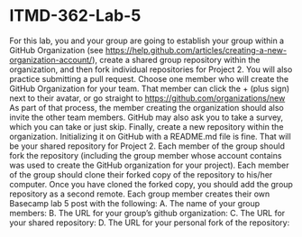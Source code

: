 # ITMD-362-Lab-5
For this lab, you and your group are going to establish your group within a GitHub Organization (see https://help.github.com/articles/creating-a-new-organization-account/), create a shared group repository within the organization, and then fork individual repositories for Project 2. You will also practice submitting a pull request.  Choose one member who will create the GitHub Organization for your team. That member can click the + (plus sign) next to their avatar, or go straight to https://github.com/organizations/new  As part of that process, the member creating the organization should also invite the other team members. GitHub may also ask you to take a survey, which you can take or just skip. Finally, create a new repository within the organization. Initializing it on GitHub with a README.md file is fine. That will be your shared repository for Project 2.  Each member of the group should fork the repository (including the group member whose account contains was used to create the GitHub organization for your project).  Each member of the group should clone their forked copy of the repository to his/her computer. Once you have cloned the forked copy, you should add the group repository as a second remote.  Each group member creates their own Basecamp lab 5 post with the following:  A. The name of your group members:  B. The URL for your group’s github organization:  C. The URL for your shared repository:  D. The URL for your personal fork of the repository:

